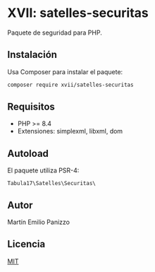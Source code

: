 # XVII: satelles-securitas

Paquete de seguridad para PHP.

## Instalación

Usa Composer para instalar el paquete:

```bash
composer require xvii/satelles-securitas
```

## Requisitos

- PHP >= 8.4
- Extensiones: simplexml, libxml, dom

## Autoload

El paquete utiliza PSR-4:

```
Tabula17\Satelles\Securitas\
```


## Autor

Martín Emilio Panizzo

## Licencia

[MIT](LICENSE)
